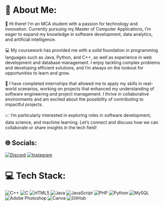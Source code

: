 # 💫 About Me:

👋 Hi there! I’m an MCA student with a passion for technology and innovation. Currently pursuing my Master of Computer Applications, I’m eager to expand my knowledge in software development, data analytics, and artificial intelligence.<br><br>💻 My coursework has provided me with a solid foundation in programming languages such as Java, Python, and C++, as well as experience in web development and database management. I enjoy tackling complex problems and developing efficient solutions, and I’m always on the lookout for opportunities to learn and grow.<br><br>🌟 I have completed internships that allowed me to apply my skills in real-world scenarios, working on projects that enhanced my understanding of software engineering and project management. I thrive in collaborative environments and am excited about the possibility of contributing to impactful projects.<br><br>📈 I’m particularly interested in exploring roles in software development, data science, and machine learning. Let’s connect and discuss how we can collaborate or share insights in the tech field!<br>


## 🌐 Socials:
[![Discord](https://img.shields.io/badge/Discord-%237289DA.svg?logo=discord&logoColor=white)](https://discord.gg/https://discord.gg/ubMnATVJ5r) [![Instagram](https://img.shields.io/badge/Instagram-%23E4405F.svg?logo=Instagram&logoColor=white)](https://instagram.com/itz___me_hyper) 

# 💻 Tech Stack:
![C++](https://img.shields.io/badge/c++-%2300599C.svg?style=for-the-badge&logo=c%2B%2B&logoColor=white) ![C](https://img.shields.io/badge/c-%2300599C.svg?style=for-the-badge&logo=c&logoColor=white) ![HTML5](https://img.shields.io/badge/html5-%23E34F26.svg?style=for-the-badge&logo=html5&logoColor=white) ![Java](https://img.shields.io/badge/java-%23ED8B00.svg?style=for-the-badge&logo=openjdk&logoColor=white) ![JavaScript](https://img.shields.io/badge/javascript-%23323330.svg?style=for-the-badge&logo=javascript&logoColor=%23F7DF1E) ![PHP](https://img.shields.io/badge/php-%23777BB4.svg?style=for-the-badge&logo=php&logoColor=white) ![Python](https://img.shields.io/badge/python-3670A0?style=for-the-badge&logo=python&logoColor=ffdd54) ![MySQL](https://img.shields.io/badge/mysql-4479A1.svg?style=for-the-badge&logo=mysql&logoColor=white) ![Adobe Photoshop](https://img.shields.io/badge/adobe%20photoshop-%2331A8FF.svg?style=for-the-badge&logo=adobe%20photoshop&logoColor=white) ![Canva](https://img.shields.io/badge/Canva-%2300C4CC.svg?style=for-the-badge&logo=Canva&logoColor=white) ![GitHub](https://img.shields.io/badge/github-%23121011.svg?style=for-the-badge&logo=github&logoColor=white)

